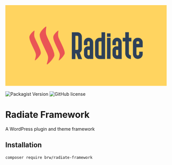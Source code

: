 ![Radiate](social-preview.png)

![Packagist Version](https://img.shields.io/packagist/v/brw/radiate-framework?style=flat-square)
![GitHub license](https://img.shields.io/github/license/BenRutlandWeb/radiate-framework?style=flat-square)

# Radiate Framework

A WordPress plugin and theme framework

## Installation

```bash
composer require brw/radiate-framework
```
